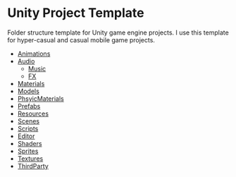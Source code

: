 # Unity Project Template
Folder structure template for Unity game engine projects. I use this template for hyper-casual and casual mobile game projects. 

* [Animations]()
* [Audio]()
  * [Music]() 
  * [FX]() 
* [Materials]()
* [Models]()
* [PhsyicMaterials]()
* [Prefabs]()
* [Resources]()
* [Scenes]()
* [Scripts]()
 * [Editor]() 
* [Shaders]()
* [Sprites]()
* [Textures]()
* [ThirdParty]()
